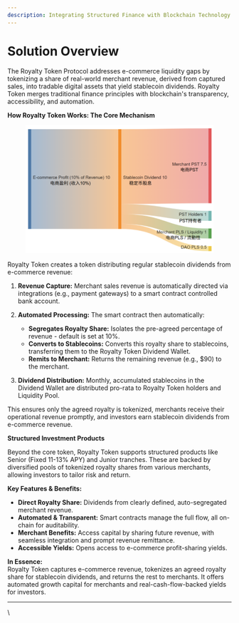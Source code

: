 ```yaml
---
description: Integrating Structured Finance with Blockchain Technology
---
```


# Solution Overview

The Royalty Token Protocol addresses e-commerce liquidity gaps by tokenizing a share of real-world merchant revenue, derived from captured sales, into tradable digital assets that yield stablecoin dividends. Royalty Token merges traditional finance principles with blockchain's transparency, accessibility, and automation.

**How Royalty Token Works: The Core Mechanism**

<figure><img src="../.gitbook/assets/image (30).png" alt=""><figcaption></figcaption></figure>

Royalty Token creates a token distributing regular stablecoin dividends from e-commerce revenue:

1.  **Revenue Capture:** Merchant sales revenue is automatically directed via integrations (e.g., payment gateways) to a smart contract controlled bank account.


2. **Automated Processing:** The smart contract then automatically:
   * **Segregates Royalty Share:** Isolates the pre-agreed percentage of revenue - default is set at 10%.
   * **Converts to Stablecoins:** Converts this royalty share to stablecoins, transferring them to the Royalty Token Dividend Wallet.
   * **Remits to Merchant:** Returns the remaining revenue (e.g., $90) to the merchant.
3. **Dividend Distribution:** Monthly, accumulated stablecoins in the Dividend Wallet are distributed pro-rata to Royalty Token holders and Liquidity Pool.

This ensures only the agreed royalty is tokenized, merchants receive their operational revenue promptly, and investors earn stablecoin dividends from e-commerce revenue.

**Structured Investment Products**

Beyond the core token, Royalty Token supports structured products like Senior (Fixed 11-13% APY) and Junior tranches. These are backed by diversified pools of tokenized royalty shares from various merchants, allowing investors to tailor risk and return.

**Key Features & Benefits:**

* **Direct Royalty Share:** Dividends from clearly defined, auto-segregated merchant revenue.
* **Automated & Transparent:** Smart contracts manage the full flow, all on-chain for auditability.
* **Merchant Benefits:** Access capital by sharing future revenue, with seamless integration and prompt revenue remittance.
* **Accessible Yields:** Opens access to e-commerce profit-sharing yields.

**In Essence:**\
Royalty Token captures e-commerce revenue, tokenizes an agreed royalty share for stablecoin dividends, and returns the rest to merchants. It offers automated growth capital for merchants and real-cash-flow-backed yields for investors.

***

\
